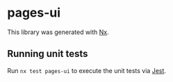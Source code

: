 # pages-ui

This library was generated with [Nx](https://nx.dev).

## Running unit tests

Run `nx test pages-ui` to execute the unit tests via [Jest](https://jestjs.io).
